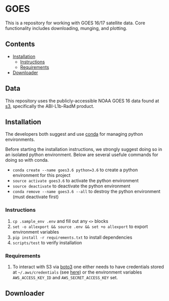 # GOES

This is a repository for working with GOES 16/17 satellite data. Core functionality includes
downloading, munging, and plotting.

## Contents

- [Installation](#Installation)
  - [Instructions](#Instructions)
  - [Requirements](#Requirements)
- [Downloader](#Downloader)

## Data

This repository uses the publicly-accessible NOAA GOES 16 data found at [s3](https://s3.console.aws.amazon.com/s3/buckets/noaa-goes16/ABI-L1b-RadM/?region=us-west-2), specifically the ABI-L1b-RadM product.

## Installation

The developers both suggest and use [conda](https://www.anaconda.com/distribution/) for
managing python environments.

Before starting the installation instructions, we strongly suggest doing so in an isolated
python environment. Below are several usefule commands for doing so with conda.

- `conda create --name goes3.6 python=3.6` to create a python environment for this project
- `source activate goes3.6` to activate the python environment
- `source deactivate` to deactivate the python environment
- `conda remove --name goes3.6 --all` to destroy the python environment (must deactivate first)

### Instructions

1. `cp .sample_env .env` and fill out any `<>` blocks
1. `set -o allexport && source .env && set +o allexport` to export environment variables
1. `pip install -r requirements.txt` to install dependencies
1. `scripts/test` to verify installation

### Requirements

1. To interact with S3 via [boto3](https://boto3.amazonaws.com/v1/documentation/api/latest/index.html)
one either needs to have credentials stored at `~/.aws/credentials` (see [here](https://boto3.amazonaws.com/v1/documentation/api/latest/guide/configuration.html#shared-credentials-file)) or the environment variables
`AWS_ACCESS_KEY_ID` and `AWS_SECRET_ACCESS_KEY` set.

## Downloader
